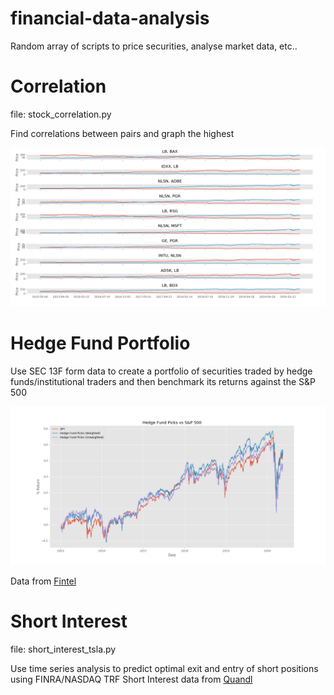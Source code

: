 # financial-data-analysis
Random array of scripts to price securities, analyse market data, etc..

# Correlation
file: stock_correlation.py

Find correlations between pairs and graph the highest 

![](https://github.com/andrew-impell/financial-data-analysis/blob/master/correlations.png)

# Hedge Fund Portfolio

Use SEC 13F form data to create a portfolio of securities traded by hedge funds/institutional traders and then benchmark its returns against the S&P 500

![](https://github.com/andrew-impell/financial-data-analysis/blob/master/hedge_fund_picks.png)

Data from [Fintel](https://fintel.io)

# Short Interest
file: short_interest_tsla.py

Use time series analysis to predict optimal exit and entry of short positions using FINRA/NASDAQ TRF Short Interest data from [Quandl](https://quandl.com)

